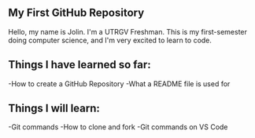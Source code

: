 ## My First GitHub Repository
Hello, my name is Jolin. I'm a UTRGV Freshman.
This is my first-semester doing computer science, and I'm very excited to learn to code. 

## Things I have learned so far:
-How to create a GitHub Repository
-What a README file is used for

## Things I will learn:
-Git commands
-How to clone and fork
-Git commands on VS Code
